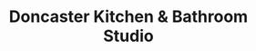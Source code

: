 ---
title: "Doncaster Kitchen & Bathroom Studio"
url: /doncaster/doncaster-kitchen-und-bathroom-studio/
shop: Badezimmer
---